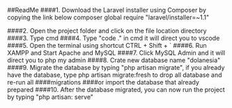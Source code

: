 ##ReadMe
####1. Download the Laravel installer using Composer by copying the link below
	composer global require "laravel/installer=~1.1"

####2. Open the project folder and click on the file location directory
####3. Type cmd
####4. Type "code ." in cmd it will direct you to vscode
####5. Open the terminal using shortcut CTRL + Shift + `
####6. Run XAMPP and Start Apache and MySQL
####7. Click MySQL Admin and it will direct you to php my admin
####8. Crate new database name "dolanesia"
####9. Migrate the database by typing "php artisan migrate", if you already have the database, type php artisan migrate:fresh to drop all database and re-run all ####migrations
####or import the database that already prepared
####10. After the database migrated, you can now run the project by typing "php artisan: serve"
